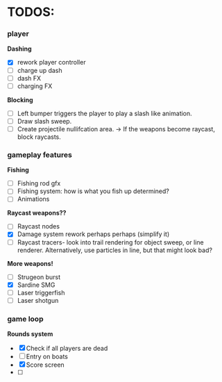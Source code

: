 # TODOS:

### player

**Dashing**

* [X] rework player controller
* [ ] charge up dash
* [ ] dash FX
* [ ] charging FX

**Blocking**

* [ ] Left bumper triggers the player to play a slash like animation.
* [ ] Draw slash sweep.
* [ ] Create projectile nullifcation area. -> If the weapons become raycast, block raycasts.

### gameplay features

**Fishing**

* [ ] Fishing rod gfx
* [ ] Fishing system: how is what you fish up determined?
* [ ] Animations

**Raycast weapons??**

* [ ] Raycast nodes
* [X] Damage system rework perhaps perhaps (simplify it)
* [ ] Raycast tracers- look into trail rendering for object sweep, or line renderer. Alternatively, use particles in line, but that might look bad?

**More weapons!**

* [ ] Strugeon burst
* [X] Sardine SMG
* [ ] Laser triggerfish
* [ ] Laser shotgun

### game loop

**Rounds system**

* [X] Check if all players are dead
* [ ] Entry on boats
* [X] Score screen
* [ ]
